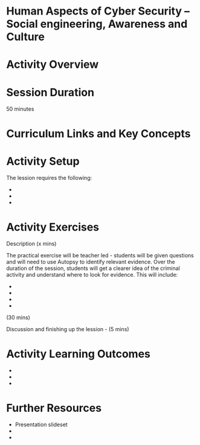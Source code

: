 # Human Aspects of Cyber Security – Social engineering, Awareness and Culture

# Activity Overview


# Session Duration
50 minutes

# Curriculum Links and Key Concepts


# Activity Setup
<p>The lession requires the following:

<ul>
<li>
<li>
<li>
</ul>
</p>

# Activity Exercises

Description (x mins)

The practical exercise will be teacher led - students will be given questions and will need to use Autopsy to identify relevant evidence. Over the duration of the session, students will get a clearer idea of the criminal activity and understand where to look for evidence. This will include:

<ul>
<li>
<li>
<li>
<li>

</ul>

(30 mins)

Discussion and finishing up the lession - (5 mins)
<p>


# Activity Learning Outcomes
<ul>
<li>
<li>
<li>

</ul>

# Further Resources

<ul>
<li>Presentation slideset
<li>
<li>
</ul>
